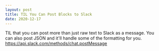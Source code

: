 ```yaml
---
layout: post
title: TIL You Can Post Blocks to Slack
date: 2020-12-17
---
```


TIL that you can post more than just raw text to Slack as a message. You can also post JSON and it'll handle some of the formatting for you. https://api.slack.com/methods/chat.postMessage
